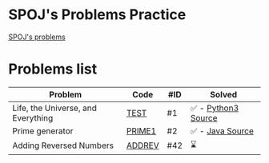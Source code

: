 # SPOJ's Problems Practice

[SPOJ's problems](https://www.spoj.com/problems/classical/sort=6 "SPOJ's problems ordered by the number of people who have solved a problem")

# Problems list
Problem | Code | #ID | Solved
--- | --- | --- | ---
Life, the Universe, and Everything | [TEST](https://www.spoj.com/problems/TEST/) | #1 | ✅ - [Python3 Source](python/1/42.py)
Prime generator | [PRIME1](https://www.spoj.com/problems/PRIME1/) | #2 | ✅ - [Java Source](java/prime1/Main.java)
Adding Reversed Numbers | [ADDREV](https://www.spoj.com/problems/ADDREV/) | #42 | ⌛
